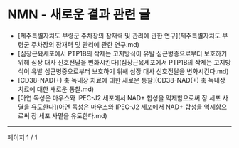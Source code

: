 # NMN - 새로운 결과 관련 글

- [제주특별자치도 부령군 주차장의 잠재력 및 관리에 관한 연구](제주특별자치도 부령군 주차장의 잠재력 및 관리에 관한 연구.md)
- [심장근육세포에서 PTP1B의 삭제는 고지방식이 유발 심근병증으로부터 보호하기 위해 심장 대사 신호전달을 변화시킨다](심장근육세포에서 PTP1B의 삭제는 고지방식이 유발 심근병증으로부터 보호하기 위해 심장 대사 신호전달을 변화시킨다.md)
- [CD38-NAD(+) 축 녹내장 치료에 대한 새로운 통찰](CD38-NAD(+) 축 녹내장 치료에 대한 새로운 통찰.md)
- [아연 독성은 마우스와 IPEC-J2 세포에서 NAD+ 합성을 억제함으로써 장 세포 사멸을 유도한다](아연 독성은 마우스와 IPEC-J2 세포에서 NAD+ 합성을 억제함으로써 장 세포 사멸을 유도한다.md)

---
페이지 1 / 1